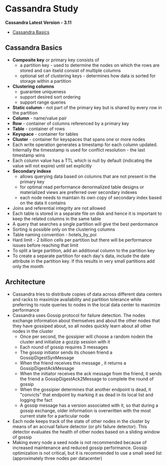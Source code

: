 # Cassandra Study

**Cassandra Latest Version - 3.11**

- [Cassandra Basics](#cassandra-basics)


## Cassandra Basics

* **Composite key** or primary key consists of
  * a partition key - used to determine the nodes on which the rows are stored and can itseld consist of multiple columns
  * optional set of clustering keys - determines how data is sorted for storage within a partition
* **Clustering columns** 
  * guarantee uniqueness
  * support desired sort ordering
  * support range queries
* **Static column** - not part of the primary key but is shared by every row in the partition
* **Column** - name/value pair
* **Row** - container of columns referenced by a primary key
* **Table** - container of rows
* **Keyspace** - container for tables
* **Cluster** - container for keyspaces that spans one or more nodes
* Each write operation generates a timestamp for each column updated. Internally the timesstamp is used for conflict resolution - the last timestamp wins
* Each column value has a TTL which is null by default (indicating the value will not expire) until set explicitly
* **Secondary indexe** 
  * allows querying data based on columns that are not present in the primary key
  * for optimal read performance denormalized table designs or materialized views are preferred over secondary indexes
  * each node needs to maintain its own copy of secondary index based on the data it contains
* Joins and referential integrity are not allowed
* Each table is stored in a separate file on disk and hence it is important to keep the related columns in the same table
* A query that searches a single partition will give the best perdormance
* Sorting is possible only on the clustering columns
* Table naming convention - hotels_by_poi
* Hard limit - 2 billion cells per partition but there will be performance issues before reaching that limit
* To split a large partition, add an additional column to the partition key
* To create a separate partition for each day's data, include the date attribute in the partition key. If this results in very small partitions add only the month

## Architecture

* Cassandra tries to distribute copies of data across different data centers and racks to maximize availability and partition tolerance while preferring to route queries to nodes in the local data center to maximize performance
* Cassandra uses Gossip protocol for failure detection. The nodes exchange information about themselves and about the other nodes that they have gossiped about, so all nodes quickly learn about all other nodes in the cluster
  * Once per second, the gossipier will choose a random nodein the cluster and initialize a gozzip session with it
  * Each round of gossip requires 3 messages
  * The gossip initiator sends its chosen friend a GossipDigestSynMessage
  * When the friend receives this message , it returns a GossipDigestAckMessage
  * When the initiator receives the ack message from the friend, it sends the friend a GossipDigestAck2Message to complete the round of gossip
  * When the gossipier determines that another endpoint is dead, it "convicts" that endpoint by marking it as dead in its local list and logging the fact
  * A gossip message has a version associated with it, so that during a gossip exchange, older information is overwritten with the most current state for a particular node
* Each node keeps track of the state of other nodes in the cluster by means of an accrual failure detector (or phi failure detector). This detector evaluates the health of other nodes based on a sliding window of gossip
* Making every node a seed node is not recommended because of increased maintenance and reduced gossip performance. Gossip optimization is not critical, but it is recommended to use a small seed list (approximately three nodes per datacenter)



